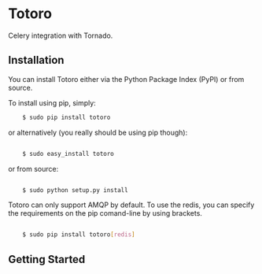Totoro
========

Celery integration with Tornado.

Installation
------------

You can install Totoro either via the Python Package Index (PyPI) or from source.

To install using pip, simply:
```sh
    $ sudo pip install totoro
```

or alternatively (you really should be using pip though):

```sh

    $ sudo easy_install totoro
```

or from source:

```sh

    $ sudo python setup.py install
```

Totoro can only support AMQP by default. To use the redis, you can specify the requirements on the pip comand-line by using brackets.

```sh

    $ sudo pip install totoro[redis]
```

Getting Started
------------

```python
```
